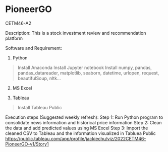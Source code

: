 # PioneerGO
CETM46-A2

Description:  This is a stock investment review and recommendation platform

Software and Requirement:
1. Python
> Install Anaconda
> Install Jupyter notebook
> Install numpy, pandas, pandas_datareader, matplotlib, seaborn, datetime, urlopen, request, beautifulSoup, nltk...

2. MS Excel

3. Tableau
> Install Tableau Public

Execution steps (Suggested weekly refresh):
Step 1: Run Python program to consolidate news information and historical price information
Step 2: Clean the data and add predicted values using MS Excel
Step 3: Import the cleaned CSV to Tableau and the information visualized in Tabluea Public https://public.tableau.com/app/profile/jackiechu/viz/2022CETM46-PioneerGO-v1/Story1
